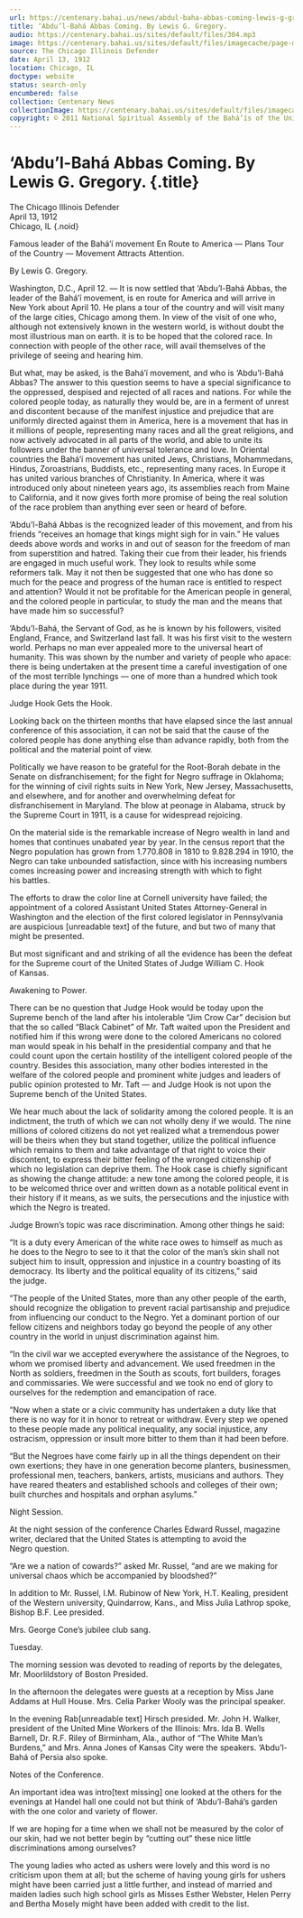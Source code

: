 ```yaml
---
url: https://centenary.bahai.us/news/abdul-baha-abbas-coming-lewis-g-gregory
title: ‘Abdu’l-Bahá Abbas Coming. By Lewis G. Gregory.
audio: https://centenary.bahai.us/sites/default/files/304.mp3
image: https://centenary.bahai.us/sites/default/files/imagecache/page-main-image/images/press_clippings/04-13-1912%20The%20Chicago%20Defender%20Abdul%20Baha%20Abbas%20Coming%20by%20Louis%20Gregory.jpg
source: The Chicago Illinois Defender
date: April 13, 1912
location: Chicago, IL
doctype: website
status: search-only
encumbered: false
collection: Centenary News
collectionImage: https://centenary.bahai.us/sites/default/files/imagecache/theme-image/main_image/abdulbaha-overview-small_0.jpg
copyright: © 2011 National Spiritual Assembly of the Bahá’ís of the United States
---
```



# ‘Abdu’l-Bahá Abbas Coming. By Lewis G. Gregory. {.title}

The Chicago Illinois Defender  
April 13, 1912  
Chicago, IL
{.noid}  



Famous leader of the Bahá’í movement En Route to America — Plans Tour of the Country — Movement Attracts Attention.

By Lewis G. Gregory.

Washington, D.C., April 12. — It is now settled that ‘Abdu’l-Bahá Abbas, the leader of the Bahá’í movement, is en route for America and will arrive in New York about April 10. He plans a tour of the country and will visit many of the large cities, Chicago among them. In view of the visit of one who, although not extensively known in the western world, is without doubt the most illustrious man on earth. it is to be hoped that the colored race. In connection with people of the other race, will avail themselves of the privilege of seeing and hearing him.

But what, may be asked, is the Bahá’í movement, and who is ‘Abdu’l-Bahá Abbas? The answer to this question seems to have a special significance to the oppressed, despised and rejected of all races and nations. For while the colored people today, as naturally they would be, are in a ferment of unrest and discontent because of the manifest injustice and prejudice that are uniformly directed against them in America, here is a movement that has in it millions of people, representing many races and all the great religions, and now actively advocated in all parts of the world, and able to unite its followers under the banner of universal tolerance and love. In Oriental countries the Bahá’í movement has united Jews, Christians, Mohammedans, Hindus, Zoroastrians, Buddists, etc., representing many races. In Europe it has united various branches of Christianity. In America, where it was introduced only about nineteen years ago, its assemblies reach from Maine to California, and it now gives forth more promise of being the real solution of the race problem than anything ever seen or heard of before.

‘Abdu’l-Bahá Abbas is the recognized leader of this movement, and from his friends “receives an homage that kings might sigh for in vain.” He values deeds above words and works in and out of season for the freedom of man from superstition and hatred. Taking their cue from their leader, his friends are engaged in much useful work. They look to results while some reformers talk. May it not then be suggested that one who has done so much for the peace and progress of the human race is entitled to respect and attention? Would it not be profitable for the American people in general, and the colored people in particular, to study the man and the means that have made him so successful?

‘Abdu’l-Bahá, the Servant of God, as he is known by his followers, visited England, France, and Switzerland last fall. It was his first visit to the western world. Perhaps no man ever appealed more to the universal heart of humanity. This was shown by the number and variety of people who apace: there is being undertaken at the present time a careful investigation of one of the most terrible lynchings — one of more than a hundred which took place during the year 1911.

Judge Hook Gets the Hook.

Looking back on the thirteen months that have elapsed since the last annual conference of this association, it can not be said that the cause of the colored people has done anything else than advance rapidly, both from the political and the material point of view.

Politically we have reason to be grateful for the Root-Borah debate in the Senate on disfranchisement; for the fight for Negro suffrage in Oklahoma; for the winning of civil rights suits in New York, New Jersey, Massachusetts, and elsewhere, and for another and overwhelming defeat for disfranchisement in Maryland. The blow at peonage in Alabama, struck by the Supreme Court in 1911, is a cause for widespread rejoicing.

On the material side is the remarkable increase of Negro wealth in land and homes that continues unabated year by year. In the census report that the Negro population has grown from 1.770.808 in 1810 to 9.828.294 in 1910, the Negro can take unbounded satisfaction, since with his increasing numbers comes increasing power and increasing strength with which to fight his battles.

The efforts to draw the color line at Cornell university have failed; the appointment of a colored Assistant United States Attorney-General in Washington and the election of the first colored legislator in Pennsylvania are auspicious \[unreadable text\] of the future, and but two of many that might be presented.

But most significant and and striking of all the evidence has been the defeat for the Supreme court of the United States of Judge William C. Hook of Kansas.

Awakening to Power.

There can be no question that Judge Hook would be today upon the Supreme bench of the land after his intolerable “Jim Crow Car” decision but that the so called “Black Cabinet” of Mr. Taft waited upon the President and notified him if this wrong were done to the colored Americans no colored man would speak in his behalf in the presidential company and that he could count upon the certain hostility of the intelligent colored people of the country. Besides this association, many other bodies interested in the welfare of the colored people and prominent white judges and leaders of public opinion protested to Mr. Taft — and Judge Hook is not upon the Supreme bench of the United States.

We hear much about the lack of solidarity among the colored people. It is an indictment, the truth of which we can not wholly deny if we would. The nine millions of colored citizens do not yet realized what a tremendous power will be theirs when they but stand together, utilize the political influence which remains to them and take advantage of that right to voice their discontent, to express their bitter feeling of the wronged citizenship of which no legislation can deprive them. The Hook case is chiefly significant as showing the change attitude: a new tone among the colored people, it is to be welcomed thrice over and written down as a notable political event in their history if it means, as we suits, the persecutions and the injustice with which the Negro is treated.

Judge Brown’s topic was race discrimination. Among other things he said:

“It is a duty every American of the white race owes to himself as much as he does to the Negro to see to it that the color of the man’s skin shall not subject him to insult, oppression and injustice in a country boasting of its democracy. Its liberty and the political equality of its citizens,” said the judge.

“The people of the United States, more than any other people of the earth, should recognize the obligation to prevent racial partisanship and prejudice from influencing our conduct to the Negro. Yet a dominant portion of our fellow citizens and neighbors today go beyond the people of any other country in the world in unjust discrimination against him.

“In the civil war we accepted everywhere the assistance of the Negroes, to whom we promised liberty and advancement. We used freedmen in the North as soldiers, freedmen in the South as scouts, fort builders, forages and commissaries. We were successful and we took no end of glory to ourselves for the redemption and emancipation of race.

“Now when a state or a civic community has undertaken a duty like that there is no way for it in honor to retreat or withdraw. Every step we opened to these people made any political inequality, any social injustice, any ostracism, oppression or insult more bitter to them than it had been before.

“But the Negroes have come fairly up in all the things dependent on their own exertions; they have in one generation become planters, businessmen, professional men, teachers, bankers, artists, musicians and authors. They have reared theaters and established schools and colleges of their own; built churches and hospitals and orphan asylums.”

Night Session.

At the night session of the conference Charles Edward Russel, magazine writer, declared that the United States is attempting to avoid the Negro question.

“Are we a nation of cowards?” asked Mr. Russel, “and are we making for universal chaos which be accompanied by bloodshed?”

In addition to Mr. Russel, I.M. Rubinow of New York, H.T. Kealing, president of the Western university, Quindarrow, Kans., and Miss Julia Lathrop spoke, Bishop B.F. Lee presided.

Mrs. George Cone’s jubilee club sang.

Tuesday.

The morning session was devoted to reading of reports by the delegates, Mr. Moorlildstory of Boston Presided.

In the afternoon the delegates were guests at a reception by Miss Jane Addams at Hull House. Mrs. Celia Parker Wooly was the principal speaker.

In the evening Rab\[unreadable text\] Hirsch presided. Mr. John H. Walker, president of the United Mine Workers of the Illinois: Mrs. Ida B. Wells Barnell, Dr. R.F. Riley of Birminham, Ala., author of “The White Man’s Burdens,” and Mrs. Anna Jones of Kansas City were the speakers. ‘Abdu’l-Bahá of Persia also spoke.

Notes of the Conference.

An important idea was intro\[text missing\] one looked at the others for the evenings at Handel hall one could not but think of ‘Abdu’l-Bahá’s garden with the one color and variety of flower.

If we are hoping for a time when we shall not be measured by the color of our skin, had we not better begin by “cutting out” these nice little discriminations among ourselves?

The young ladies who acted as ushers were lovely and this word is no criticism upon them at all; but the scheme of having young girls for ushers might have been carried just a little further, and instead of married and maiden ladies such high school girls as Misses Esther Webster, Helen Perry and Bertha Mosely might have been added with credit to the list.